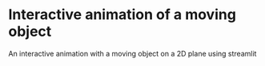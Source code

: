 # Interactive animation of a moving object 
An interactive animation with a moving object on a 2D plane using streamlit

